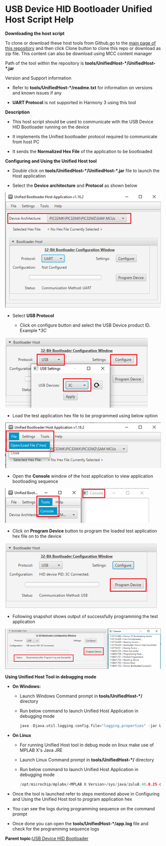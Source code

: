 # USB Device HID Bootloader Unified Host Script Help

**Downloading the host script**

To clone or download these host tools from Github,go to the [main page of this repository](https://github.com/Microchip-MPLAB-Harmony/bootloader) and then click Clone button to clone this repo or download as zip file. This content can also be download using MCC content manager

Path of the tool within the repository is **tools/UnifiedHost-\*/UnifiedHost-\*.jar**

Version and Support information

-   Refer to **tools/UnifiedHost-\*/readme.txt** for information on versions and known issues if any

-   **UART Protocol** is not supported in Harmony 3 using this tool


**Description**

-   This host script should be used to communicate with the USB Device HID Bootloader running on the device

-   It implements the Unified bootloader protocol required to communicate from host PC

-   It sends the **Normalized Hex File** of the application to be bootloaded


**Configuring and Using the Unified Host tool**

-   Double click on **tools/UnifiedHost-\*/UnifiedHost-\*.jar** file to launch the Host application

-   Select the **Device architecture** and **Protocol** as shown below


![unified_host_device_arch](GUID-AE6C9355-F186-47A7-9685-DC44610A8DA3-low.png)

-   Select **USB Protocol**

    -   Click on configure button and select the USB Device product ID. Example \**3C*


![unified_host_usb_setting](GUID-27B189F9-8418-43F7-831E-3A6C6BD09D06-low.png)

-   Load the test application hex file to be programmed using below option


![unified_host_load_hex](GUID-504E3163-B144-4931-B63B-5A56BDF281DE-low.png)

-   Open the **Console** window of the host application to view application bootloading sequence


![unified_host_tools_console](GUID-DCD70856-D306-4802-BEE0-5FD71D8DB9B0-low.png)

-   Click on **Program Device** button to program the loaded test application hex file on to the device


![unified_host_program_device_usb](GUID-CE019EF8-D199-471C-A5B8-901BD99ADBA7-low.png)

-   Following snapshot shows output of successfully programming the test application


![unified_host_success_usb](GUID-D08F5DD1-5989-4F90-B0C6-D43618476317-low.png)

**Using Unified Host Tool in debugging mode**

-   **On Windows:**

    -   Launch Windows Command prompt in **tools/UnifiedHost-\*/** directory

    -   Run below command to launch Unified Host Application in debugging mode

        ```c
        java -Djava.util.logging.config.file="logging.properties" -jar UnifiedHost-*.jar
        ```

-   **On Linux**

    -   For running Unified Host tool in debug mode on linux make use of MPLAB X's Java JRE

    -   Launch Linux Command prompt in **tools/UnifiedHost-\*/** directory

    -   Run below command to launch Unified Host Application in debugging mode

        ```c
        /opt/microchip/mplabx/<MPLAB X Version>/sys/java/zulu8.40.0.25-ca-fx-jre8.0.222-linux_x64/bin/java -Djava.util.logging.config.file="logging.properties" -jar UnifiedHost-*.jar
        ```

-   Once the tool is launched refer to steps mentioned above in Configuring and Using the Unified Host tool to program application hex

-   You can see the logs during programming sequence on the command prompt

-   Once done you can open the **tools/UnifiedHost-\*/app.log** file and check for the programming sequence logs


**Parent topic:**[USB Device HID Bootloader](GUID-EEB0BC77-4006-44EF-8E7F-A9B4D5948189.md)

